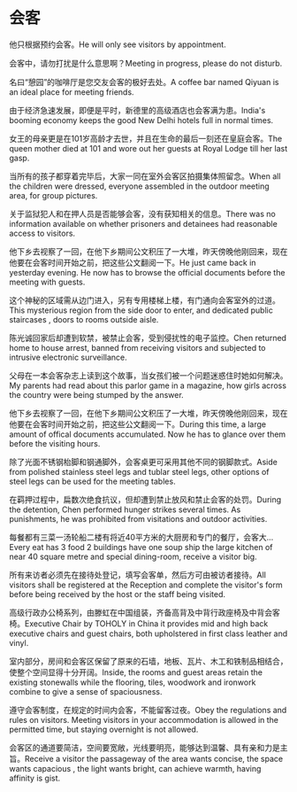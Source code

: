 # 会客

<p><span class="chinese">他只根据预约会客。</span><span class="english">He will only see visitors by appointment.</span></p>

<p><span class="chinese">会客中，请勿打扰是什么意思啊？</span><span class="english">Meeting in progress, please do not disturb.</span></p>

<p><span class="chinese">名曰“憩园”的咖啡厅是您交友会客的极好去处。</span><span class="english">A coffee bar named Qiyuan is an ideal place for meeting friends.</span></p>

<p><span class="chinese">由于经济急速发展，即便是平时，新德里的高级酒店也会客满为患。</span><span class="english">India's booming economy keeps the good New Delhi hotels full in normal times.</span></p>

<p><span class="chinese">女王的母亲更是在101岁高龄才去世，并且在生命的最后一刻还在皇庭会客。</span><span class="english">The queen mother died at 101 and wore out her guests at Royal Lodge till her last gasp.</span></p>

<p><span class="chinese">当所有的孩子都穿着完毕后，大家一同在室外会客区拍摄集体照留念。</span><span class="english">When all the children were dressed, everyone assembled in the outdoor meeting area, for group pictures.</span></p>

<p><span class="chinese">关于监狱犯人和在押人员是否能够会客，没有获知相关的信息。</span><span class="english">There was no information available on whether prisoners and detainees had reasonable access to visitors.</span></p>

<p><span class="chinese">他下乡去视察了一回，在他下乡期间公文积压了一大堆，昨天傍晚他刚回来，现在他要在会客时间开始之前，把这些公文翻阅一下。</span><span class="english">He just came back in yesterday evening. He now has to browse the official documents before the meeting with guests.</span></p>

<p><span class="chinese">这个神秘的区域需从边门进入，另有专用楼梯上楼，有门通向会客室外的过道。</span><span class="english">This mysterious region from the side door to enter, and dedicated public staircases , doors to rooms outside aisle.</span></p>

<p><span class="chinese">陈光诚回家后却遭到软禁，被禁止会客，受到侵扰性的电子监控。</span><span class="english">Chen returned home to house arrest, banned from receiving visitors and subjected to intrusive electronic surveillance.</span></p>

<p><span class="chinese">父母在一本会客杂志上读到这个故事，当女孩们被一个问题迷惑住时她如何解决。</span><span class="english">My parents had read about this parlor game in a magazine, how girls across the country were being stumped by the answer.</span></p>

<p><span class="chinese">他下乡去视察了一回，在他下乡期间公文积压了一大堆，昨天傍晚他刚回来，现在他要在会客时间开始之前，把这些公文翻阅一下。</span><span class="english">During this time, a large amount of  offical documents accumulated. Now  he has to glance over them before the visiting hours.</span></p>

<p><span class="chinese">除了光面不锈钢枱脚和钢通脚外，会客桌更可采用其他不同的钢脚款式。</span><span class="english">Aside from polished stainless steel legs and tublar steel legs, other options of steel legs can be used for the meeting tables.</span></p>

<p><span class="chinese">在羁押过程中，扁数次绝食抗议，但却遭到禁止放风和禁止会客的处罚。</span><span class="english">During the detention, Chen performed hunger strikes several times. As punishments, he was prohibited from visitations and outdoor activities.</span></p>

<p><span class="chinese">每餐都有三菜一汤轮船二楼有将近40平方米的大厨房和专门的餐厅，会客大…</span><span class="english">Every eat has 3 food 2 buildings have one soup ship the large kitchen of near 40 square metre and special dining-room, receive a visitor big.</span></p>

<p><span class="chinese">所有来访者必须先在接待处登记，填写会客单，然后方可由被访者接待。</span><span class="english">All visitors shall be registered at the Reception and complete the visitor's form before being received by the host or the staff being visited.</span></p>

<p><span class="chinese">高级行政办公椅系列，由滕虹在中国组装，齐备高背及中背行政座椅及中背会客椅。</span><span class="english">Executive Chair by TOHOLY in China it provides mid and high back executive chairs and guest chairs, both upholstered in first class leather and vinyl.</span></p>

<p><span class="chinese">室内部分，房间和会客区保留了原来的石墙，地板、瓦片、木工和铁制品相结合，使整个空间显得十分开阔。</span><span class="english">Inside, the rooms and guest areas retain the existing stonewalls while the flooring, tiles, woodwork and ironwork combine to give a sense of spaciousness.</span></p>

<p><span class="chinese">遵守会客制度，在规定的时间内会客，不能留客过夜。</span><span class="english">Obey the regulations and rules on visitors. Meeting visitors in your accommodation is allowed in the permitted time, but staying overnight is not allowed.</span></p>

<p><span class="chinese">会客区的通道要简洁，空间要宽敞，光线要明亮，能够达到温馨、具有亲和力是主旨。</span><span class="english">Receive a visitor the passageway of the area wants concise, the space wants capacious , the light wants bright, can achieve warmth, having affinity is gist.</span></p>

